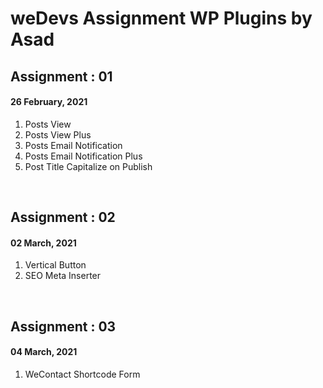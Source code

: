 # weDevs Assignment WP Plugins by Asad

<h2>Assignment : 01</h2>
<h4>26 February, 2021</h4>
<ol>
  <li>Posts View</li>
  <li>Posts View Plus</li>
  <li>Posts Email Notification</li>
  <li>Posts Email Notification Plus</li>
  <li>Post Title Capitalize on Publish</li>
</ol>
<br>

<h2>Assignment : 02</h2>
<h4>02 March, 2021</h4>
<ol>
  <li>Vertical Button</li>
  <li>SEO Meta Inserter</li>
</ol>
<br>

<h2>Assignment : 03</h2>
<h4>04 March, 2021</h4>
<ol>
  <li>WeContact Shortcode Form</li>
</ol>
<br>
